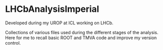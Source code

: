 # LHCbAnalysisImperial

Developed during my UROP at ICL working on LHCb.

Collections of various files used during the different stages of the analysis. 
Here for me to recall basic ROOT and TMVA code and improve my version control.
